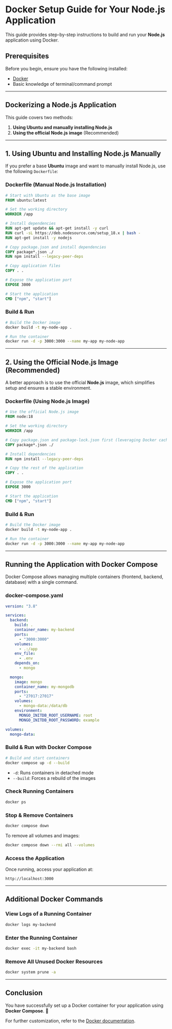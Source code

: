 # Docker Setup Guide for Your Node.js Application

This guide provides step-by-step instructions to build and run your **Node.js** application using Docker.

## Prerequisites

Before you begin, ensure you have the following installed:

- [Docker](https://www.docker.com/get-started)
- Basic knowledge of terminal/command prompt

---

## **Dockerizing a Node.js Application**

This guide covers two methods:

1. **Using Ubuntu and manually installing Node.js**
2. **Using the official Node.js image** (Recommended)

---

## **1. Using Ubuntu and Installing Node.js Manually**

If you prefer a base **Ubuntu** image and want to manually install Node.js, use the following `Dockerfile`:

### **Dockerfile (Manual Node.js Installation)**

```dockerfile
# Start with Ubuntu as the base image
FROM ubuntu:latest

# Set the working directory
WORKDIR /app

# Install dependencies
RUN apt-get update && apt-get install -y curl
RUN curl -sL https://deb.nodesource.com/setup_18.x | bash -
RUN apt-get install -y nodejs

# Copy package.json and install dependencies
COPY package*.json ./
RUN npm install --legacy-peer-deps

# Copy application files
COPY . .

# Expose the application port
EXPOSE 3000

# Start the application
CMD ["npm", "start"]
```

### **Build & Run**

```sh
# Build the Docker image
docker build -t my-node-app .

# Run the container
docker run -d -p 3000:3000 --name my-app my-node-app
```

---

## **2. Using the Official Node.js Image (Recommended)**

A better approach is to use the official **Node.js** image, which simplifies setup and ensures a stable environment.

### **Dockerfile (Using Node.js Image)**

```dockerfile
# Use the official Node.js image
FROM node:18

# Set the working directory
WORKDIR /app

# Copy package.json and package-lock.json first (leveraging Docker cache)
COPY package*.json ./

# Install dependencies
RUN npm install --legacy-peer-deps

# Copy the rest of the application
COPY . .

# Expose the application port
EXPOSE 3000

# Start the application
CMD ["npm", "start"]
```

### **Build & Run**

```sh
# Build the Docker image
docker build -t my-node-app .

# Run the container
docker run -d -p 3000:3000 --name my-app my-node-app
```

---

## **Running the Application with Docker Compose**

Docker Compose allows managing multiple containers (frontend, backend, database) with a single command.

### **docker-compose.yaml**

```yaml
version: "3.8"

services:
  backend:
    build: .
    container_name: my-backend
    ports:
      - "3000:3000"
    volumes:
      - .:/app
    env_file:
      - .env
    depends_on:
      - mongo

  mongo:
    image: mongo
    container_name: my-mongodb
    ports:
      - "27017:27017"
    volumes:
      - mongo-data:/data/db
    environment:
      MONGO_INITDB_ROOT_USERNAME: root
      MONGO_INITDB_ROOT_PASSWORD: example

volumes:
  mongo-data:
```

### **Build & Run with Docker Compose**

```sh
# Build and start containers
docker compose up -d --build
```

- `-d`: Runs containers in detached mode
- `--build`: Forces a rebuild of the images

### **Check Running Containers**

```sh
docker ps
```

### **Stop & Remove Containers**

```sh
docker compose down
```

To remove all volumes and images:

```sh
docker compose down --rmi all --volumes
```

### **Access the Application**

Once running, access your application at:

```
http://localhost:3000
```

---

## **Additional Docker Commands**

### **View Logs of a Running Container**

```sh
docker logs my-backend
```

### **Enter the Running Container**

```sh
docker exec -it my-backend bash
```

### **Remove All Unused Docker Resources**

```sh
docker system prune -a
```

---

## **Conclusion**

You have successfully set up a Docker container for your application using **Docker Compose**. 🚀

For further customization, refer to the [Docker documentation](https://docs.docker.com/).
